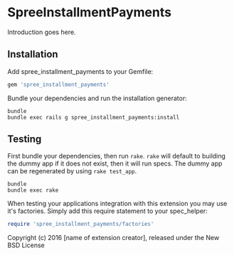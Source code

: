 SpreeInstallmentPayments
========================

Introduction goes here.

Installation
------------

Add spree_installment_payments to your Gemfile:

```ruby
gem 'spree_installment_payments'
```

Bundle your dependencies and run the installation generator:

```shell
bundle
bundle exec rails g spree_installment_payments:install
```

Testing
-------

First bundle your dependencies, then run `rake`. `rake` will default to building the dummy app if it does not exist, then it will run specs. The dummy app can be regenerated by using `rake test_app`.

```shell
bundle
bundle exec rake
```

When testing your applications integration with this extension you may use it's factories.
Simply add this require statement to your spec_helper:

```ruby
require 'spree_installment_payments/factories'
```

Copyright (c) 2016 [name of extension creator], released under the New BSD License
